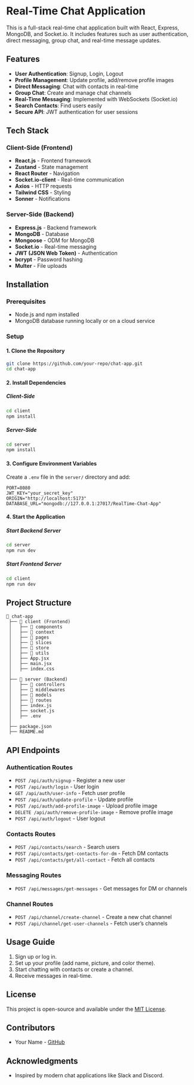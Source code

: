 # Real-Time Chat Application

This is a full-stack real-time chat application built with React, Express, MongoDB, and Socket.io. It includes features such as user authentication, direct messaging, group chat, and real-time message updates.

## Features

- **User Authentication**: Signup, Login, Logout
- **Profile Management**: Update profile, add/remove profile images
- **Direct Messaging**: Chat with contacts in real-time
- **Group Chat**: Create and manage chat channels
- **Real-Time Messaging**: Implemented with WebSockets (Socket.io)
- **Search Contacts**: Find users easily
- **Secure API**: JWT authentication for user sessions

## Tech Stack

### Client-Side (Frontend)

- **React.js** - Frontend framework
- **Zustand** - State management
- **React Router** - Navigation
- **Socket.io-client** - Real-time communication
- **Axios** - HTTP requests
- **Tailwind CSS** - Styling
- **Sonner** - Notifications

### Server-Side (Backend)

- **Express.js** - Backend framework
- **MongoDB** - Database
- **Mongoose** - ODM for MongoDB
- **Socket.io** - Real-time messaging
- **JWT (JSON Web Token)** - Authentication
- **bcrypt** - Password hashing
- **Multer** - File uploads

## Installation

### Prerequisites

- Node.js and npm installed
- MongoDB database running locally or on a cloud service

### Setup

#### 1. Clone the Repository

```sh
git clone https://github.com/your-repo/chat-app.git
cd chat-app
```

#### 2. Install Dependencies

##### Client-Side

```sh
cd client
npm install
```

##### Server-Side

```sh
cd server
npm install
```

#### 3. Configure Environment Variables

Create a `.env` file in the `server/` directory and add:

```env
PORT=8080
JWT_KEY="your_secret_key"
ORIGIN="http://localhost:5173"
DATABASE_URL="mongodb://127.0.0.1:27017/RealTime-Chat-App"
```

#### 4. Start the Application

##### Start Backend Server

```sh
cd server
npm run dev
```

##### Start Frontend Server

```sh
cd client
npm run dev
```

## Project Structure

```
📂 chat-app
 ├── 📂 client (Frontend)
 │   ├── 📂 components
 │   ├── 📂 context
 │   ├── 📂 pages
 │   ├── 📂 slices
 │   ├── 📂 store
 │   ├── 📂 utils
 │   ├── App.jsx
 │   ├── main.jsx
 │   ├── index.css
 │
 ├── 📂 server (Backend)
 │   ├── 📂 controllers
 │   ├── 📂 middlewares
 │   ├── 📂 models
 │   ├── 📂 routes
 │   ├── index.js
 │   ├── socket.js
 │   ├── .env
 │
 ├── package.json
 ├── README.md
```

## API Endpoints

### Authentication Routes

- `POST /api/auth/signup` - Register a new user
- `POST /api/auth/login` - User login
- `GET /api/auth/user-info` - Fetch user profile
- `POST /api/auth/update-profile` - Update profile
- `POST /api/auth/add-profile-image` - Upload profile image
- `DELETE /api/auth/remove-profile-image` - Remove profile image
- `POST /api/auth/logout` - User logout

### Contacts Routes

- `POST /api/contacts/search` - Search users
- `POST /api/contacts/get-contacts-for-dm` - Fetch DM contacts
- `POST /api/contacts/get/all-contact` - Fetch all contacts

### Messaging Routes

- `POST /api/messages/get-messages` - Get messages for DM or channels

### Channel Routes

- `POST /api/channel/create-channel` - Create a new chat channel
- `POST /api/channel/get-user-channels` - Fetch user’s channels

## Usage Guide

1. Sign up or log in.
2. Set up your profile (add name, picture, and color theme).
3. Start chatting with contacts or create a channel.
4. Receive messages in real-time.

## License

This project is open-source and available under the [MIT License](LICENSE).

## Contributors

- Your Name - [GitHub](https://github.com/your-profile)

## Acknowledgments

- Inspired by modern chat applications like Slack and Discord.
